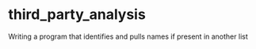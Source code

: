 # third_party_analysis
Writing a program that identifies and pulls names if present in another list
